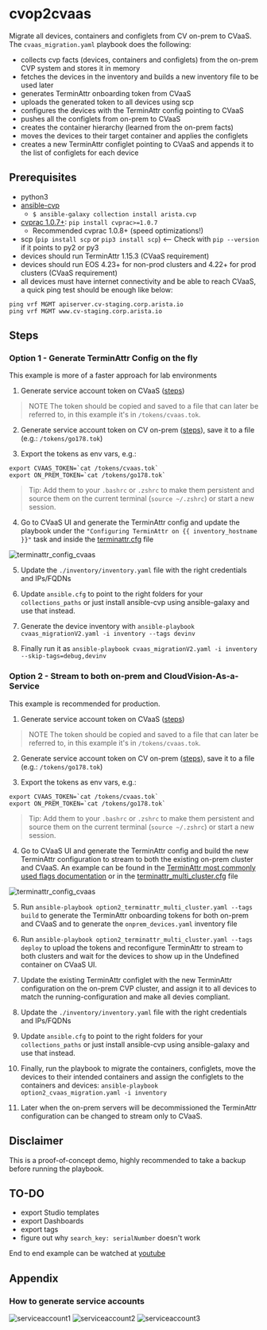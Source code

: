 # cvop2cvaas

Migrate all devices, containers and configlets from CV on-prem to CVaaS. 
The `cvaas_migration.yaml` playbook does the following:
- collects cvp facts (devices, containers and configlets) from the on-prem CVP system and stores it in memory
- fetches the devices in the inventory and builds a new inventory file to be used later
- generates TerminAttr onboarding token from CVaaS
- uploads the generated token to all devices using scp
- configures the devices with the TerminAttr config pointing to CVaaS
- pushes all the configlets from on-prem to CVaaS
- creates the container hierarchy (learned from the on-prem facts)
- moves the devices to their target container and applies the configlets
- creates a new TerminAttr configlet pointing to CVaaS and appends it to the list of configlets for each device

## Prerequisites

- python3
- [ansible-cvp](https://cvp.avd.sh)
  - `$ ansible-galaxy collection install arista.cvp`
- [cvprac 1.0.7+](https://github.com/aristanetworks/cvprac/): `pip install cvprac>=1.0.7`
  - Recommended cvprac 1.0.8+ (speed optimizations!)
- scp (`pip install scp` or `pip3 install scp`) <-- Check with `pip --version` if it points to py2 or py3
- devices should run TerminAttr 1.15.3 (CVaaS requirement)
- devices should run EOS 4.23+ for non-prod clusters and 4.22+ for prod clusters (CVaaS requirement)
- all devices must have internet connectivity and be able to reach CVaaS, a quick ping test should be enough like below:

```shell
ping vrf MGMT apiserver.cv-staging.corp.arista.io
ping vrf MGMT www.cv-staging.corp.arista.io
```

## Steps

### Option 1 - Generate TerminAttr Config on the fly

This example is more of a faster approach for lab environments

1. Generate service account token on CVaaS ([steps](#how-to-generate-service-accounts))

> NOTE The token should be copied and saved to a file that can later be referred to, in this example it's in `/tokens/cvaas.tok`.

2. Generate service account token on CV on-prem ([steps](#how-to-generate-service-accounts)), save it to a file (e.g.: `/tokens/go178.tok`)

3. Export the tokens as env vars, e.g.:

```
export CVAAS_TOKEN=`cat /tokens/cvaas.tok`
export ON_PREM_TOKEN=`cat /tokens/go178.tok`
```

> Tip: Add them to your `.bashrc` or `.zshrc` to make them persistent and source them on the current terminal (`source ~/.zshrc`) or start a new session.

4. Go to CVaaS UI and generate the TerminAttr config and update the playbook under the `"Configuring TerminAttr on {{ inventory_hostname }}"` task
and inside the [terminattr.cfg](./terminattr.cfg) file

![terminattr_config_cvaas](./media/cvaas_ta_onboarding_config.png)

5. Update the `./inventory/inventory.yaml` file with the right credentials and IPs/FQDNs

6. Update `ansible.cfg` to point to the right folders for your `collections_paths` or just install ansible-cvp using ansible-galaxy and use that instead.

7. Generate the device inventory with `ansible-playbook cvaas_migrationV2.yaml -i inventory --tags devinv`
8. Finally run it as `ansible-playbook cvaas_migrationV2.yaml -i inventory --skip-tags=debug,devinv`


### Option 2 - Stream to both on-prem and CloudVision-As-a-Service

This example is recommended for production.

1. Generate service account token on CVaaS ([steps](#how-to-generate-service-accounts))

> NOTE The token should be copied and saved to a file that can later be referred to, in this example it's in `/tokens/cvaas.tok`.

2. Generate service account token on CV on-prem ([steps](#how-to-generate-service-accounts)), save it to a file (e.g.: `/tokens/go178.tok`)

3. Export the tokens as env vars, e.g.:

```
export CVAAS_TOKEN=`cat /tokens/cvaas.tok`
export ON_PREM_TOKEN=`cat /tokens/go178.tok`
```

> Tip: Add them to your `.bashrc` or `.zshrc` to make them persistent and source them on the current terminal (`source ~/.zshrc`) or start a new session.

4. Go to CVaaS UI and generate the TerminAttr config and build the new TerminAttr configuration to stream to both the existing on-prem cluster and CVaaS. An example can be found in the [TerminAttr most commonly used flags documentation](https://aristanetworks.force.com/AristaCommunity/s/article/terminattr-most-commonly-used-flags-and-sample-configurations) or in the [terminattr_multi_cluster.cfg](./terminattr_multi_cluster.cf) file

![terminattr_config_cvaas](./media/cvaas_ta_onboarding_config.png)

5. Run `ansible-playbook option2_terminattr_multi_cluster.yaml --tags build` to generate the TerminAttr onboarding tokens for both on-prem and CVaaS and to generate the `onprem_devices.yaml` inventory file

6. Run `ansible-playbook option2_terminattr_multi_cluster.yaml --tags deploy` to upload the tokens and reconfigure TerminAttr to stream to both clusters and wait for the devices to show up in the Undefined container on CVaaS UI.

7. Update the existing TerminAttr configlet with the new TerminAttr configuration on the on-prem CVP cluster, and assign it to all devices to match the running-configuration and 
make all devies compliant.

8. Update the `./inventory/inventory.yaml` file with the right credentials and IPs/FQDNs

9.  Update `ansible.cfg` to point to the right folders for your `collections_paths` or just install ansible-cvp using ansible-galaxy and use that instead.

10. Finally, run the playbook to migrate the containers, configlets, move the devices to their intended containers and assign the configlets to the containers and devices:
 `ansible-playbook option2_cvaas_migration.yaml -i inventory`

11. Later when the on-prem servers will be decommissioned the TerminAttr configuration can be changed to stream only to CVaaS.

## Disclaimer

This is a proof-of-concept demo, highly recommended to take a backup before running the playbook.


## TO-DO

- export Studio templates
- export Dashboards
- export tags
- figure out why `search_key: serialNumber` doesn't work

End to end example can be watched at [youtube](https://www.youtube.com/watch?v=rN6meAtXqss)

## Appendix

### How to generate service accounts

![serviceaccount1](./media/serviceaccount1.png)
![serviceaccount2](./media/serviceaccount2.png)
![serviceaccount3](./media/serviceaccount3.png)